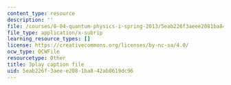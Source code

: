 ```yaml
---
content_type: resource
description: ''
file: /courses/8-04-quantum-physics-i-spring-2013/5eab226f3aeee2081ba842ab0619dc96_cFPnLqEms5k.srt
file_type: application/x-subrip
learning_resource_types: []
license: https://creativecommons.org/licenses/by-nc-sa/4.0/
ocw_type: OCWFile
resourcetype: Other
title: 3play caption file
uid: 5eab226f-3aee-e208-1ba8-42ab0619dc96
---
```

